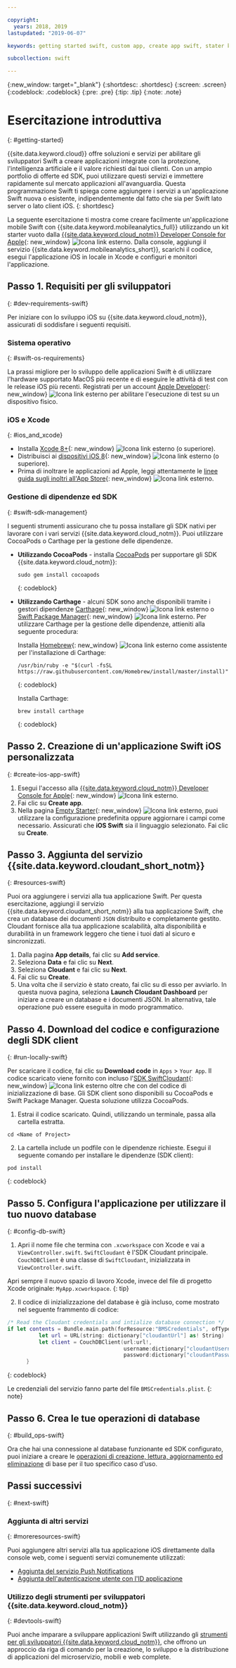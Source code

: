 ```yaml
---

copyright:
  years: 2018, 2019
lastupdated: "2019-06-07"

keywords: getting started swift, custom app, create app swift, stater kit swift, apple app swift, swift dependency, ios development

subcollection: swift

---
```


{:new_window: target="_blank"}
{:shortdesc: .shortdesc}
{:screen: .screen}
{:codeblock: .codeblock}
{:pre: .pre}
{:tip: .tip}
{:note: .note}

# Esercitazione introduttiva
{: #getting-started}

{{site.data.keyword.cloud}} offre soluzioni e servizi per abilitare gli sviluppatori Swift a creare applicazioni integrate con la protezione, l'intelligenza artificiale e il valore richiesti dai tuoi clienti. Con un ampio portfolio di offerte ed SDK, puoi utilizzare questi servizi e immettere rapidamente sul mercato applicazioni all'avanguardia. Questa programmazione Swift ti spiega come aggiungere i servizi a un'applicazione Swift nuova o esistente, indipendentemente dal fatto che sia per Swift lato server o lato client iOS.
{: shortdesc}

La seguente esercitazione ti mostra come creare facilmente un'applicazione mobile Swift con {{site.data.keyword.mobileanalytics_full}} utilizzando un kit starter vuoto dalla [{{site.data.keyword.cloud_notm}} Developer Console for Apple](https://{DomainName}/developer/appledevelopment/starter-kits){: new_window} ![Icona link esterno](../icons/launch-glyph.svg "Icona link esterno"). Dalla console, aggiungi il servizio {{site.data.keyword.mobileanalytics_short}}, scarichi il codice, esegui l'applicazione iOS in locale in Xcode e configuri e monitori l'applicazione.

## Passo 1. Requisiti per gli sviluppatori
{: #dev-requirements-swift}

Per iniziare con lo sviluppo iOS su {{site.data.keyword.cloud_notm}}, assicurati di soddisfare i seguenti requisiti.

### Sistema operativo
{: #swift-os-requirements}

La prassi migliore per lo sviluppo delle applicazioni Swift è di utilizzare l'hardware supportato MacOS più recente e di eseguire le attività di test con le release iOS più recenti. Registrati per un account [Apple Developer](https://developer.apple.com/){: new_window} ![Icona link esterno](../icons/launch-glyph.svg "Icona link esterno") per abilitare l'esecuzione di test su un dispositivo fisico.

### iOS e Xcode
{: #ios_and_xcode}

- Installa [Xcode 8+](https://developer.apple.com/xcode/){: new_window} ![Icona link esterno](../icons/launch-glyph.svg "Icona link esterno") (o superiore).
- Distribuisci ai [dispositivi iOS 8](https://support.apple.com/downloads/ios){: new_window} ![Icona link esterno](../icons/launch-glyph.svg "Icona link esterno") (o superiore).
- Prima di inoltrare le applicazioni ad Apple, leggi attentamente le [linee guida sugli inoltri all'App Store](https://developer.apple.com/app-store/resources/){: new_window} ![Icona link esterno](../icons/launch-glyph.svg "Icona link esterno").

### Gestione di dipendenze ed SDK
{: #swift-sdk-management}

I seguenti strumenti assicurano che tu possa installare gli SDK nativi per lavorare con i vari servizi {{site.data.keyword.cloud_notm}}. Puoi utilizzare CocoaPods o Carthage per la gestione delle dipendenze.

* **Utilizzando CocoaPods** - installa [CocoaPods](https://cocoapods.org/) per supportare gli SDK {{site.data.keyword.cloud_notm}}:
  ```
  sudo gem install cocoapods
  ```
  {: codeblock}

* **Utilizzando Carthage** - alcuni SDK sono anche disponibili tramite i gestori dipendenze [Carthage](https://github.com/Carthage/Carthage){: new_window} ![Icona link esterno](../icons/launch-glyph.svg "Icona link esterno") o [Swift Package Manager](https://swift.org/package-manager/){: new_window} ![Icona link esterno](../icons/launch-glyph.svg "Icona link esterno"). Per utilizzare Carthage per la gestione delle dipendenze, attieniti alla seguente procedura:

  Installa [Homebrew](https://brew.sh/){: new_window} ![Icona link esterno](../icons/launch-glyph.svg "Icona link esterno") come assistente per l'installazione di Carthage:
  ```
  /usr/bin/ruby -e "$(curl -fsSL https://raw.githubusercontent.com/Homebrew/install/master/install)"
  ```
  {: codeblock}

  Installa Carthage:
  ```
  brew install carthage
  ```
  {: codeblock}

## Passo 2. Creazione di un'applicazione Swift iOS personalizzata
{: #create-ios-app-swift}

1. Esegui l'accesso alla [{{site.data.keyword.cloud_notm}} Developer Console for Apple](https://{DomainName}/developer/appledevelopment/starter-kits){: new_window} ![Icona link esterno](../icons/launch-glyph.svg "Icona link esterno").
2. Fai clic su **Create app**.
3. Nella pagina [Empty Starter](https://{DomainName}/developer/appledevelopment/create-app){: new_window} ![Icona link esterno](../icons/launch-glyph.svg "Icona link esterno"), puoi utilizzare la configurazione predefinita oppure aggiornare i campi come necessario. Assicurati che **iOS Swift** sia il linguaggio selezionato. Fai clic su **Create**.

## Passo 3. Aggiunta del servizio {{site.data.keyword.cloudant_short_notm}}
{: #resources-swift}

Puoi ora aggiungere i servizi alla tua applicazione Swift. Per questa esercitazione, aggiungi il servizio {{site.data.keyword.cloudant_short_notm}} alla tua applicazione Swift, che crea un database dei documenti `JSON` distribuito e completamente gestito. Cloudant fornisce alla tua applicazione scalabilità, alta disponibilità e durabilità in un framework leggero che tiene i tuoi dati al sicuro e sincronizzati.

1. Dalla pagina **App details**, fai clic su **Add service**.
2. Seleziona **Data** e fai clic su **Next**.
3. Seleziona **Cloudant** e fai clic su **Next**.
4. Fai clic su **Create**.
5. Una volta che il servizio è stato creato, fai clic su di esso per avviarlo. In questa nuova pagina, seleziona **Launch Cloudant Dashboard** per iniziare a creare un database e i documenti JSON.  In alternativa, tale operazione può essere eseguita in modo programmatico.

## Passo 4. Download del codice e configurazione degli SDK client
{: #run-locally-swift}

Per scaricare il codice, fai clic su **Download code** in `Apps` > `Your App`. Il codice scaricato viene fornito con incluso l'[SDK SwiftCloudant](https://github.com/cloudant/swift-cloudant){: new_window} ![Icona link esterno](../icons/launch-glyph.svg "Icona link esterno") oltre che con del codice di inizializzazione di base. Gli SDK client sono disponibili su CocoaPods e Swift Package Manager. Questa soluzione utilizza CocoaPods.

1. Estrai il codice scaricato. Quindi, utilizzando un terminale, passa alla cartella estratta.
  ```
  cd <Name of Project>
  ```

2. La cartella include un podfile con le dipendenze richieste. Esegui il seguente comando per installare le dipendenze (SDK client):
  ```
  pod install
  ```
  {: codeblock}

## Passo 5. Configura l'applicazione per utilizzare il tuo nuovo database
{: #config-db-swift}

1. Apri il nome file che termina con `.xcworkspace` con Xcode e vai a `ViewController.swift`. `SwiftCloudant` è l'SDK Cloudant principale. `CouchDBClient` è una classe di `SwiftCloudant`, inizializzata in `ViewController.swift`.

  Apri sempre il nuovo spazio di lavoro Xcode, invece del file di progetto Xcode originale: `MyApp.xcworkspace`.
  {: tip}

2. Il codice di inizializzazione del database è già incluso, come mostrato nel seguente frammento di codice:
  ```swift
  /* Read the Cloudant credentials and intialize database connection */
  if let contents = Bundle.main.path(forResource:"BMSCredentials", ofType: "plist"), let dictionary = NSDictionary(contentsOfFile: contents) {
            let url = URL(string: dictionary["cloudantUrl"] as! String)
            let client = CouchDBClient(url:url!,
                                       username:dictionary["cloudantUsername"] as? String,
                                       password:dictionary["cloudantPassword"] as? String)
        }
  ```
  {: codeblock}

  Le credenziali del servizio fanno parte del file `BMSCredentials.plist`.
  {: note}

## Passo 6. Crea le tue operazioni di database
{: #build_ops-swift}

Ora che hai una connessione al database funzionante ed SDK configurato, puoi iniziare a creare le [operazioni di creazione, lettura, aggiornamento ed eliminazione](/docs/swift/data?topic=swift-cloudant) di base per il tuo specifico caso d'uso.

## Passi successivi
{: #next-swift}

### Aggiunta di altri servizi
{: #moreresources-swift}

Puoi aggiungere altri servizi alla tua applicazione iOS direttamente dalla console web, come i seguenti servizi comunemente utilizzati:

* [Aggiunta del servizio Push Notifications](/docs/services/mobilepush?topic=mobile-pushnotification-gettingstartedtemplate)
* [Aggiunta dell'autenticazione utente con l'ID applicazione](/docs/services/appid?topic=appid-getting-started)

### Utilizzo degli strumenti per sviluppatori {{site.data.keyword.cloud_notm}}
{: #devtools-swift}

Puoi anche imparare a sviluppare applicazioni Swift utilizzando gli [strumenti per gli sviluppatori {{site.data.keyword.cloud_notm}}](/docs/cli?topic=cloud-cli-getting-started), che offrono un approccio da riga di comando per la creazione, lo sviluppo e la distribuzione di applicazioni del microservizio, mobili e web complete.
